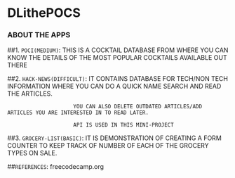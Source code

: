 # DLithePOCS


### ABOUT THE APPS


##1. `POCI(MEDIUM)`: THIS IS A COCKTAIL DATABASE FROM WHERE YOU CAN KNOW THE DETAILS OF THE MOST POPULAR COCKTAILS AVAILABLE OUT THERE


##2. `HACK-NEWS(DIFFICULT)`: IT CONTAINS  DATABASE FOR TECH/NON TECH INFORMATION WHERE YOU CAN DO A QUICK NAME SEARCH AND READ THE ARTICLES.

                         YOU CAN ALSO DELETE OUTDATED ARTICLES/ADD ARTICLES YOU ARE INTERESTED IN TO READ LATER.
                         
                         API IS USED IN THIS MINI-PROJECT
                         
                         
##3. `GROCERY-LIST(BASIC)`: IT IS DEMONSTRATION OF CREATING A FORM COUNTER TO KEEP TRACK OF NUMBER OF EACH OF THE GROCERY TYPES ON SALE.  

##`REFERENCES`: freecodecamp.org
